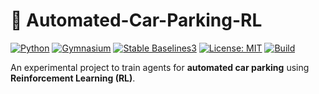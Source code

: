 # 🚗 Automated-Car-Parking-RL

[![Python](https://img.shields.io/badge/python-3.11-blue.svg)](https://www.python.org/downloads/release/python-3110/)
[![Gymnasium](https://img.shields.io/badge/Gymnasium-0.29-brightgreen.svg)](https://gymnasium.farama.org/)
[![Stable Baselines3](https://img.shields.io/badge/SB3-2.3.2-orange.svg)](https://stable-baselines3.readthedocs.io/)
[![License: MIT](https://img.shields.io/badge/License-MIT-yellow.svg)](LICENSE)
[![Build](https://github.com/<your-username>/<your-repo>/actions/workflows/ci.yml/badge.svg)](https://github.com/<your-username>/<your-repo>/actions)

An experimental project to train agents for **automated car parking** using **Reinforcement Learning (RL)**.  
